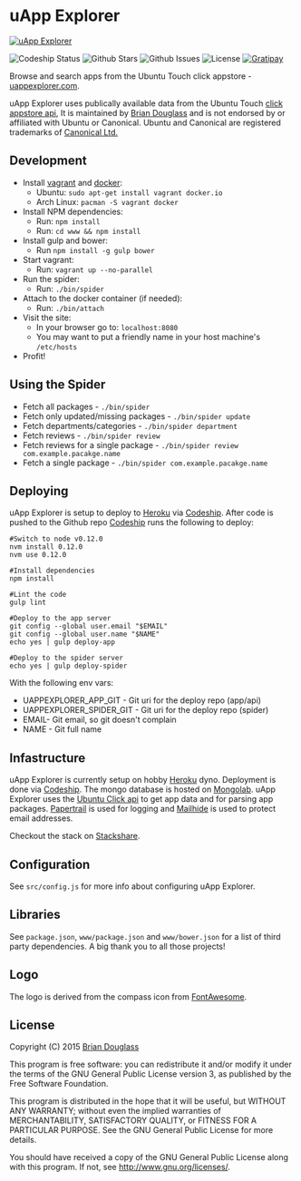 # uApp Explorer #

[ ![uApp Explorer](https://uappexplorer.com/img/app-logo.png)](https://uappexplorer.com/)

![Codeship Status](https://img.shields.io/codeship/6a279da0-64a5-0132-af74-0639b0c195d6/master.svg)
![Github Stars](https://img.shields.io/github/stars/bhdouglass/uappexplorer.svg)
![Github Issues](https://img.shields.io/github/issues-raw/bhdouglass/uappexplorer.svg)
![License](https://img.shields.io/github/license/bhdouglass/uappexplorer.svg)
[ ![Gratipay](https://img.shields.io/gratipay/bhdouglass.svg) ](https://gratipay.com/bhdouglass/)

Browse and search apps from the Ubuntu Touch click appstore -
[uappexplorer.com](https://uappexplorer.com/).

uApp Explorer uses publically available data from the Ubuntu Touch
[click appstore api](https://wiki.ubuntu.com/AppStore/Interfaces/ClickPackageIndex),
It is maintained by [Brian Douglass](http://bhdouglass.com) and is not
endorsed by or affiliated with Ubuntu or Canonical. Ubuntu and Canonical are
registered trademarks of [Canonical Ltd.](http://www.canonical.com/)

## Development ##

* Install [vagrant](http://vagrantup.com/) and [docker](https://www.docker.com/):
    * Ubuntu: `sudo apt-get install vagrant docker.io`
    * Arch Linux: `pacman -S vagrant docker`
* Install NPM dependencies:
    * Run: `npm install`
    * Run: `cd www && npm install`
* Install gulp and bower:
    * Run `npm install -g gulp bower`
* Start vagrant:
    * Run: `vagrant up --no-parallel`
* Run the spider:
    * Run: `./bin/spider`
* Attach to the docker container (if needed):
    * Run: `./bin/attach`
* Visit the site:
    * In your browser go to: `localhost:8080`
    * You may want to put a friendly name in your host machine's `/etc/hosts`
* Profit!

## Using the Spider ##

* Fetch all packages - `./bin/spider`
* Fetch only updated/missing packages - `./bin/spider update`
* Fetch departments/categories - `./bin/spider department`
* Fetch reviews - `./bin/spider review`
* Fetch reviews for a single package - `./bin/spider review com.example.pacakge.name`
* Fetch a single package - `./bin/spider com.example.pacakge.name`

## Deploying ##

uApp Explorer is setup to deploy to [Heroku](https://www.heroku.com/) via [Codeship](https://codeship.com/).
After code is pushed to the Github repo [Codeship](https://codeship.com/) runs the following to deploy:

~~~
#Switch to node v0.12.0
nvm install 0.12.0
nvm use 0.12.0

#Install dependencies
npm install

#Lint the code
gulp lint

#Deploy to the app server
git config --global user.email "$EMAIL"
git config --global user.name "$NAME"
echo yes | gulp deploy-app

#Deploy to the spider server
echo yes | gulp deploy-spider
~~~

With the following env vars:

* UAPPEXPLORER_APP_GIT - Git uri for the deploy repo (app/api)
* UAPPEXPLORER_SPIDER_GIT - Git uri for the deploy repo (spider)
* EMAIL- Git email, so git doesn't complain
* NAME - Git full name

## Infastructure ##

uApp Explorer is currently setup on hobby [Heroku](https://www.heroku.com/) dyno.
Deployment is done via [Codeship](https://codeship.com/). The mongo database is
hosted on [Mongolab](https://mongolab.com/). uApp Explorer uses the
[Ubuntu Click api](https://wiki.ubuntu.com/AppStore/Interfaces/ClickPackageIndex)
to get app data and for parsing app packages. [Papertrail](https://papertrailapp.com/)
is used for logging and [Mailhide](http://www.google.com/recaptcha/mailhide/apikey)
is used to protect email addresses.

Checkout the stack on [Stackshare](http://stackshare.io/bhdouglass/uapp-explorer).

## Configuration ##

See `src/config.js` for more info about configuring uApp Explorer.

## Libraries ##

See `package.json`, `www/package.json` and `www/bower.json` for a list of third party dependencies. A big thank you to all those projects!

## Logo ##

The logo is derived from the compass icon from [FontAwesome](http://fontawesome.io/).

## License ##

Copyright (C) 2015 [Brian Douglass](http://bhdouglass.com/)

This program is free software: you can redistribute it and/or modify it under the terms of the GNU General Public License version 3, as published
by the Free Software Foundation.

This program is distributed in the hope that it will be useful, but WITHOUT ANY WARRANTY; without even the implied warranties of MERCHANTABILITY, SATISFACTORY QUALITY, or FITNESS FOR A PARTICULAR PURPOSE.  See the GNU General Public License for more details.

You should have received a copy of the GNU General Public License along with this program.  If not, see <http://www.gnu.org/licenses/>.

